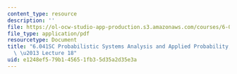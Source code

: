 ```yaml
---
content_type: resource
description: ''
file: https://ol-ocw-studio-app-production.s3.amazonaws.com/courses/6-041sc-probabilistic-systems-analysis-and-applied-probability-fall-2013/e1248ef579b145651fb35d35a2d35e3a_MIT6_041SCF13_lec18_300k.pdf
file_type: application/pdf
resourcetype: Document
title: "6.041SC Probabilistic Systems Analysis and Applied Probability, Fall 2013Transcript\
  \ \u2013 Lecture 18"
uid: e1248ef5-79b1-4565-1fb3-5d35a2d35e3a
---
```

